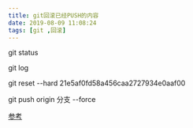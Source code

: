 ```yaml
---
title: git回滚已经PUSH的内容
date: 2019-08-09 11:08:24
tags: [git ,回滚]
---
```

git status 

git log

git reset --hard 21e5af0fd58a456caa2727934e0aaf00

git push origin 分支 --force 



[参考](https://blog.csdn.net/guozhaohui628/article/details/78922946)

